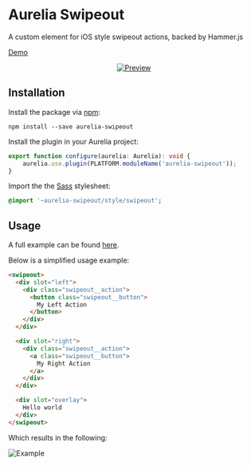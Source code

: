 # Aurelia Swipeout

A custom element for iOS style swipeout actions, backed by Hammer.js

[Demo][demo]


<p align="center">
  <a href="#readme">
    <img src="https://github.com/michaelbull/aurelia-swipeout/blob/master/preview.gif?raw=true" alt="Preview" />
  </a>
</p>


## Installation

Install the package via [npm][npm]:

```
npm install --save aurelia-swipeout
```

Install the plugin in your Aurelia project:

```typescript
export function configure(aurelia: Aurelia): void {
    aurelia.use.plugin(PLATFORM.moduleName('aurelia-swipeout'));
}
```

Import the the [Sass][sass] stylesheet:

```sass
@import '~aurelia-swipeout/style/swipeout';
```

## Usage

A full example can be found [here][example].

Below is a simplified usage example:

```html
<swipeout>
  <div slot="left">
    <div class="swipeout__action">
      <button class="swipeout__button">
        My Left Action
      </button>
    </div>
  </div>

  <div slot="right">
    <div class="swipeout__action">
      <a class="swipeout__button">
        My Right Action
      </a>
    </div>
  </div>

  <div slot="overlay">
    Hello world
  </div>
</swipeout>
```

Which results in the following:

![Example](https://github.com/michaelbull/aurelia-swipeout/blob/master/example.gif?raw=true)


[hammerjs]: http://hammerjs.github.io/
[demo]: https://michaelbull.github.io/aurelia-swipeout/
[npm]: https://www.npmjs.com/package/aurelia-swipeout
[sass]: http://sass-lang.com/
[example]: https://github.com/michaelbull/aurelia-swipeout/blob/master/example/app.html#L24
